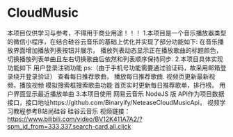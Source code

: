 ﻿# CloudMusic
 本项目仅供学习与参考，不得用于商业用途！！！
 1.本项目是一个音乐播放器类型的微信小程序，在结合硅谷云音乐的基础上优化并实现了部分功能如下:
   在音乐播放界面增加播放列表按钮并展示，
   播放列表动态显示正在播放歌曲的标题颜色，
   切换播放列表单曲且左右切换歌曲后依然和列表顺序保持同步.
 2.本项目具体实现功能如下
   用户登录注销功能 ps:（由于手机号功能需要通过验证码，故采用邮箱登录绕开登录验证）
   查看每日推荐歌曲，
   播放每日推荐歌曲.
   视频页更新最新视频，播放视频
   模拟搜索框搜索歌曲功能
   首页实时更新每日推荐歌单，排行榜。
   用户界面显示最近播放单曲
  3.本项目使用 网易云音乐 NodeJS 版 API作为项目数据接口，接口地址https://github.com/Binaryify/NeteaseCloudMusicApi，
  视频学习教程参考B站尚硅谷 硅谷云音乐 视频链接：https://www.bilibili.com/video/BV12K411A7A2/?spm_id_from=333.337.search-card.all.click
   
 
 
